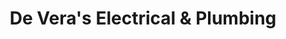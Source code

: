 ---
title: "De Vera's Electrical & Plumbing"
url: /baguio/de-veras-electrical-and-plumbing/
shop: hardware
---